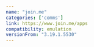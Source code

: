 ```yaml
---
name: "join.me"
categories: ['comms']
link: https://www.join.me/apps
compatibility: emulation
versionFrom: "3.19.1.5530"
---
```


